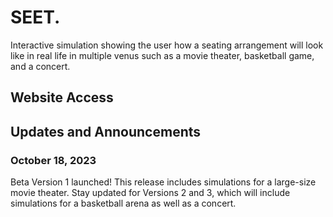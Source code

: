 # SEET.
Interactive simulation showing the user how a seating arrangement will look like in real life in multiple venus such as a movie theater, basketball game, and a concert. 

## Website Access 

## Updates and Announcements

### October 18, 2023
Beta Version 1 launched! This release includes simulations for a large-size movie theater. Stay updated for Versions 2 and 3, which will include simulations for a basketball arena as well as a concert. 
